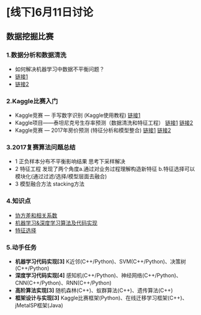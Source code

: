 # [线下]6月11日讨论
## 数据挖掘比赛
### 1.数据分析和数据清洗
* 如何解决机器学习中数据不平衡问题？
* [链接1](https://blog.csdn.net/lujiandong1/article/details/52658675)
* [链接2](https://blog.csdn.net/u011414200/article/details/50664266)
### 2.Kaggle比赛入门
* Kaggle竞赛 — 手写数字识别 (Kaggle使用教程)
[链接1](https://blog.csdn.net/u012162613/article/details/41929171)
* Kaggle项目——泰坦尼克号生存率预测（数据清洗和特征工程）
[链接1](https://zhuanlan.zhihu.com/p/36361696)
[链接2](https://zhuanlan.zhihu.com/p/36107941)
* Kaggle竞赛 — 2017年房价预测 (特征分析和模型整合)
[链接1](https://www.leiphone.com/news/201704/Py7Mu3TwRF97pWc7.html)
[链接2](https://blog.csdn.net/wydyttxs/article/details/79680814)
### 3.2017复赛算法问题总结
* 1 正负样本分布不平衡影响结果 
  思考下采样解决
* 2 特征工程
  发现了两个角度a.通过对业务过程理解构造新特征 b.特征选择可以模块化(通过过滤/选择/模型层面去融合)
* 3 模型融合方法
  stacking方法
### 4.知识点
* [协方差和相关系数](https://www.zhihu.com/question/20852004)
* [机器学习&深度学习算法及代码实现](https://blog.csdn.net/custamg2008/article/details/78867314)
* [特征选择](http://www.flickering.cn/ads/2014/08/%E8%BD%AC%E5%8C%96%E7%8E%87%E9%A2%84%E4%BC%B0-4%E7%89%B9%E5%BE%81%E9%80%89%E6%8B%A9%EF%BC%8D%E7%AE%80%E4%BB%8B/)
### 5.动手任务
* **机器学习代码实现[3]** K近邻(C++/Python)、SVM(C++/Python)、决策树(C++/Python)
* **深度学习代码实现[4]** 感知机(C++/Python)、神经网络(C++/Python)、CNN(C++/Python)、RNN(C++/Python)
* **高阶算法实现[3]** 随机森林(C++)、蚁群算法(C++)、遗传算法(C++)
* **框架设计与实现[3]** Kaggle比赛框架(Python)、在线迁移学习框架(C++)、jMetalSP框架(Java)